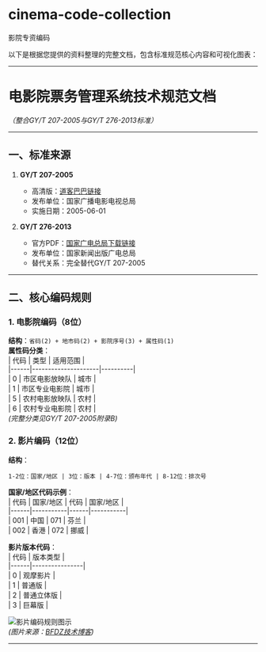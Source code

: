 # cinema-code-collection
影院专资编码

以下是根据您提供的资料整理的完整文档，包含标准规范核心内容和可视化图表：

---

# 电影院票务管理系统技术规范文档  
*（整合GY/T 207-2005与GY/T 276-2013标准）*  

---

## 一、标准来源  
1. **GY/T 207-2005**  
   - 高清版：[道客巴巴链接](https://m.doc88.com/p-9049129313197.html?r=1#)  
   - 发布单位：国家广播电影电视总局  
   - 实施日期：2005-06-01  

2. **GY/T 276-2013**  
   - 官方PDF：[国家广电总局下载链接](https://www.nrta.gov.cn/module/download/downfile.jsp?classid=0&filename=1603110946055551938.pdf)  
   - 发布单位：国家新闻出版广电总局  
   - 替代关系：完全替代GY/T 207-2005  

---

## 二、核心编码规则  

### 1. 电影院编码（8位）  
**结构**：`省码(2) + 地市码(2) + 影院序号(3) + 属性码(1)`  
**属性码分类**：  
| 代码 | 类型                | 适用范围 |  
|------|---------------------|----------|  
| 0    | 市区电影放映队      | 城市     |  
| 1    | 市区专业电影院      | 城市     |  
| 5    | 农村电影放映队      | 农村     |  
| 6    | 农村专业电影院      | 农村     |  
*(完整分类见GY/T 207-2005附录B)*  

### 2. 影片编码（12位）  
**结构**：  
```
1-2位：国家/地区 | 3位：版本 | 4-7位：颁布年代 | 8-12位：排次号
```  
**国家/地区代码示例**：  
| 代码 | 国家/地区 | 代码 | 国家/地区 |  
|------|-----------|------|-----------|  
| 001  | 中国      | 071  | 芬兰      |  
| 002  | 香港      | 072  | 挪威      |  

**影片版本代码**：  
| 代码 | 版本类型       |  
|------|----------------|  
| 0    | 观摩影片       |  
| 1    | 普通版         |  
| 2    | 普通立体版     |  
| 3    | 巨幕版         |  

![影片编码规则图示](https://wx1.sinaimg.cn/large/92253953gy1fxdln53ko7j20pw0zsjuv.jpg)  
*(图片来源：[BFDZ技术博客](https://bfdz.github.io/2018/11/18/113/))*

---
